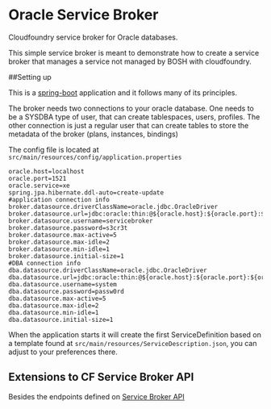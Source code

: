 # Oracle Service Broker

Cloudfoundry service broker for Oracle databases.	

This simple service broker is meant to demonstrate how to create a service broker that manages a service not managed by BOSH with cloudfoundry.

##Setting up

This is a [spring-boot](http://projects.spring.io/spring-boot/) application and it follows many of its principles.

The broker needs two connections to your oracle database. One needs to be a SYSDBA type of user, that can create tablespaces, users, profiles. The
other connection is just a regular user that can create tables to store the metadata of the broker (plans, instances, bindings)

The config file is located at `src/main/resources/config/application.properties`

```
oracle.host=localhost
oracle.port=1521
oracle.service=xe
spring.jpa.hibernate.ddl-auto=create-update
#application connection info
broker.datasource.driverClassName=oracle.jdbc.OracleDriver
broker.datasource.url=jdbc:oracle:thin:@${oracle.host}:${oracle.port}:${oracle.service}
broker.datasource.username=servicebroker
broker.datasource.password=s3cr3t
broker.datasource.max-active=5
broker.datasource.max-idle=2
broker.datasource.min-idle=1
broker.datasource.initial-size=1
#DBA connection info
dba.datasource.driverClassName=oracle.jdbc.OracleDriver
dba.datasource.url=jdbc:oracle:thin:@${oracle.host}:${oracle.port}:${oracle.service}
dba.datasource.username=system
dba.datasource.password=passw0rd
dba.datasource.max-active=5
dba.datasource.max-idle=2
dba.datasource.min-idle=1
dba.datasource.initial-size=1

```

When the application starts it will create the first ServiceDefinition based on a template found at `src/main/resources/ServiceDescription.json`, you can 
adjust to your preferences there.

## Extensions to CF Service Broker API

Besides the endpoints defined on [Service Broker API](http://docs.cloudfoundry.org/services/api.html)